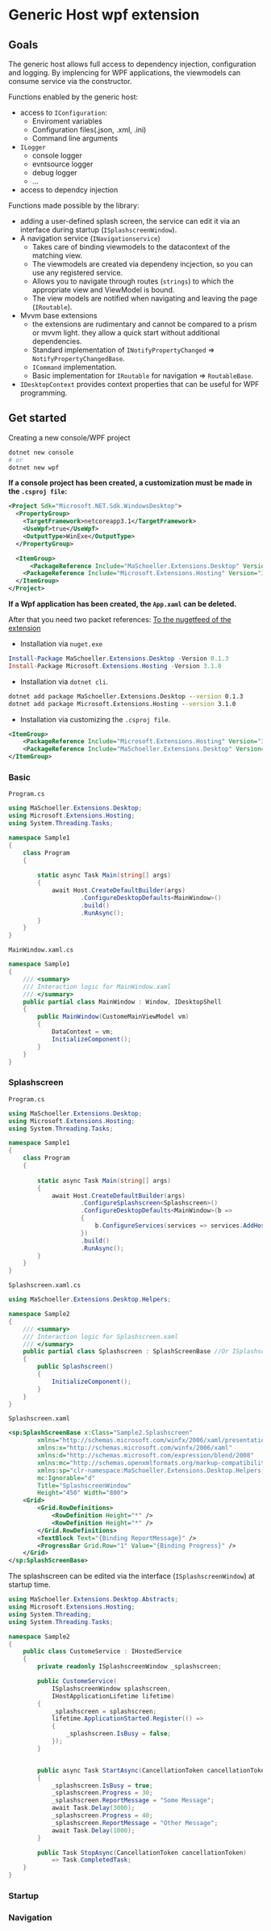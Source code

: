 # Generic Host wpf extension

## Goals

The generic host allows full access to dependency injection, configuration and logging.
By implencing for WPF applications, the viewmodels can consume service via the constructor.

Functions enabled by the generic host:
- access to `IConfiguration`:
    - Enviroment variables
    - Configuration files(.json, .xml, .ini)
    - Command line arguments
- `ILogger`
    - console logger
    - evntsource logger
    - debug logger
    - ...
- access to dependcy injection

Functions made possible by the library:
- adding a user-defined splash screen, the service can edit it via an interface during startup (`ISplashscreenWindow`).
- A navigation service (`INavigationservice`)
    - Takes care of binding viewmodels to the datacontext of the matching view.
    - The viewmodels are created via dependeny incjection, so you can use any registered service.
    - Allows you to navigate through routes (`strings`) to which the appropriate view and ViewModel is bound.
    - The view models are notified when navigating and leaving the page (`IRoutable`).
- Mvvm base extensions
    - the extensions are rudimentary and cannot be compared to a prism or mvvm light. they allow a quick start without additional dependencies.
    - Standard implementation of `INotifyPropertyChanged` => `NotifyPropertyChangedBase`.
    - `ICommand` implementation.
    - Basic implementation for `IRoutable` for navigation => `RoutableBase`.  
- `IDesktopContext` provides context properties that can be useful for WPF programming.  

## Get started
Creating a new console/WPF project
```powershell
dotnet new console
# or
dotnet new wpf
```
**If a console project has been created, a customization must be made in the `.csproj file`:**

```xml
<Project Sdk="Microsoft.NET.Sdk.WindowsDesktop">
  <PropertyGroup>
    <TargetFramework>netcoreapp3.1</TargetFramework>
    <UseWpf>true</UseWpf>
    <OutputType>WinExe</OutputType>
  </PropertyGroup>

  <ItemGroup>
      <PackageReference Include="MaSchoeller.Extensions.Desktop" Version="0.1.3" />
    <PackageReference Include="Microsoft.Extensions.Hosting" Version="3.1.0" />
  </ItemGroup>
</Project>
```

**If a Wpf application has been created, the `App.xaml` can be deleted.**

After that you need two packet references:
[To the nugetfeed of the extension](https://www.nuget.org/packages/MaSchoeller.Extensions.Desktop/)


- Installation via `nuget.exe`
```powershell
Install-Package MaSchoeller.Extensions.Desktop -Version 0.1.3
Install-Package Microsoft.Extensions.Hosting -Version 3.1.0
```
- Installation via `dotnet cli`.
```cmd
dotnet add package MaSchoeller.Extensions.Desktop --version 0.1.3
dotnet add package Microsoft.Extensions.Hosting --version 3.1.0
```
- Installation via customizing the `.csproj file`.
```xml
<ItemGroup>
    <PackageReference Include="Microsoft.Extensions.Hosting" Version="3.1.0" />
    <PackageReference Include="MaSchoeller.Extensions.Desktop" Version="0.1.3" />
</ItemGroup>
```
### Basic
`Program.cs`

```csharp
using MaSchoeller.Extensions.Desktop;
using Microsoft.Extensions.Hosting;
using System.Threading.Tasks;

namespace Sample1
{
    class Program
    {
       
        static async Task Main(string[] args)
        {  
            await Host.CreateDefaultBuilder(args)
                    .ConfigureDesktopDefaults<MainWindow>()
                    .build()
                    .RunAsync();
        }
    }
}
```

`MainWindow.xaml.cs` 
```csharp
namespace Sample1
{
    /// <summary>
    /// Interaction logic for MainWindow.xaml
    /// </summary>
    public partial class MainWindow : Window, IDesktopShell
    {
        public MainWindow(CustomeMainViewModel vm)
        {
            DataContext = vm;
            InitializeComponent();
        }
    }
}

```
### Splashscreen
`Program.cs`

```csharp
using MaSchoeller.Extensions.Desktop;
using Microsoft.Extensions.Hosting;
using System.Threading.Tasks;

namespace Sample1
{
    class Program
    {
       
        static async Task Main(string[] args)
        {  
            await Host.CreateDefaultBuilder(args)
                    .ConfigureSplashscreen<Splashscreen>()
                    .ConfigureDesktopDefaults<MainWindow>(b =>
                    {
                        b.ConfigureServices(services => services.AddHostedService<CustomeService>());
                    })
                    .build()
                    .RunAsync();
        }
    }
}
```

`Splashscreen.xaml.cs`
```csharp
using MaSchoeller.Extensions.Desktop.Helpers;

namespace Sample2
{
    /// <summary>
    /// Interaction logic for Splashscreen.xaml
    /// </summary>
    public partial class Splashscreen : SplashScreenBase //Or ISplashscreenWindow
    {
        public Splashscreen()
        {
            InitializeComponent();
        }
    }
}
```

`Splashscreen.xaml`
``` xml
<sp:SplashScreenBase x:Class="Sample2.Splashscreen"
        xmlns="http://schemas.microsoft.com/winfx/2006/xaml/presentation"
        xmlns:x="http://schemas.microsoft.com/winfx/2006/xaml"
        xmlns:d="http://schemas.microsoft.com/expression/blend/2008"
        xmlns:mc="http://schemas.openxmlformats.org/markup-compatibility/2006"
        xmlns:sp="clr-namespace:MaSchoeller.Extensions.Desktop.Helpers;assembly=MaSchoeller.Extensions.Desktop"
        mc:Ignorable="d"
        Title="SplashscreenWindow" 
        Height="450" Width="800">
    <Grid>
        <Grid.RowDefinitions>
            <RowDefinition Height="*" />
            <RowDefinition Height="*" />
        </Grid.RowDefinitions>
        <TextBlock Text="{Binding ReportMessage}" />
        <ProgressBar Grid.Row="1" Value="{Binding Progress}" />
    </Grid>
</sp:SplashScreenBase>

```

The splashscreen can be edited via the interface (`ISplashscreenWindow`) at startup time.

```csharp
using MaSchoeller.Extensions.Desktop.Abstracts;
using Microsoft.Extensions.Hosting;
using System.Threading;
using System.Threading.Tasks;

namespace Sample2
{
    public class CustomeService : IHostedService
    {
        private readonly ISplashscreenWindow _splashscreen;

        public CustomeService(
            ISplashscreenWindow splashscreen, 
            IHostApplicationLifetime lifetime)
        {
            _splashscreen = splashscreen;
            lifetime.ApplicationStarted.Register(() =>
            {
                _splashscreen.IsBusy = false;
            });
        }


        public async Task StartAsync(CancellationToken cancellationToken)
        {
            _splashscreen.IsBusy = true;
            _splashscreen.Progress = 30;
            _splashscreen.ReportMessage = "Some Message";
            await Task.Delay(3000);
            _splashscreen.Progress = 40;
            _splashscreen.ReportMessage = "Other Message";
            await Task.Delay(1000);
        }

        public Task StopAsync(CancellationToken cancellationToken) 
            => Task.CompletedTask;
    }
}


```

### Startup

### Navigation


